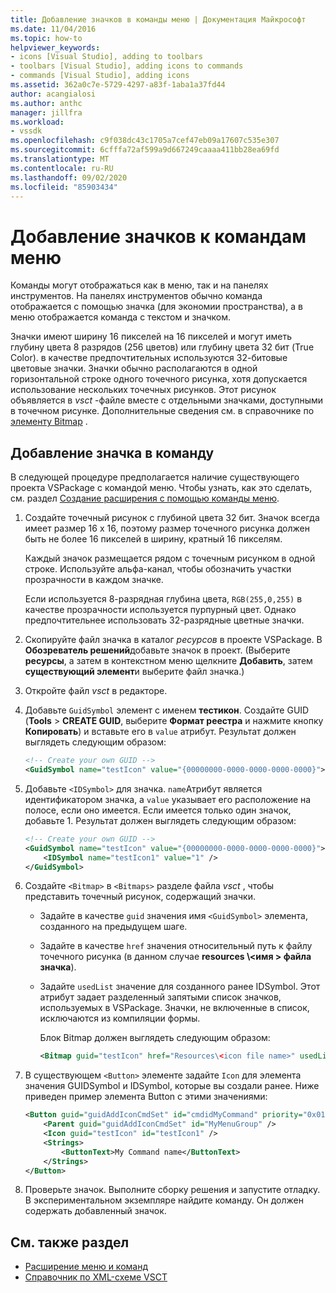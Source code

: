 ```yaml
---
title: Добавление значков в команды меню | Документация Майкрософт
ms.date: 11/04/2016
ms.topic: how-to
helpviewer_keywords:
- icons [Visual Studio], adding to toolbars
- toolbars [Visual Studio], adding icons to commands
- commands [Visual Studio], adding icons
ms.assetid: 362a0c7e-5729-4297-a83f-1aba1a37fd44
author: acangialosi
ms.author: anthc
manager: jillfra
ms.workload:
- vssdk
ms.openlocfilehash: c9f038dc43c1705a7cef47eb09a17607c535e307
ms.sourcegitcommit: 6cfffa72af599a9d667249caaaa411bb28ea69fd
ms.translationtype: MT
ms.contentlocale: ru-RU
ms.lasthandoff: 09/02/2020
ms.locfileid: "85903434"
---
```

# <a name="add-icons-to-menu-commands"></a>Добавление значков к командам меню
Команды могут отображаться как в меню, так и на панелях инструментов. На панелях инструментов обычно команда отображается с помощью значка (для экономии пространства), а в меню отображается команда с текстом и значком.

 Значки имеют ширину 16 пикселей на 16 пикселей и могут иметь глубину цвета 8 разрядов (256 цветов) или глубину цвета 32 бит (True Color). в качестве предпочтительных используются 32-битовые цветовые значки. Значки обычно располагаются в одной горизонтальной строке одного точечного рисунка, хотя допускается использование нескольких точечных рисунков. Этот рисунок объявляется в *vsct* -файле вместе с отдельными значками, доступными в точечном рисунке. Дополнительные сведения см. в справочнике по [элементу Bitmap](../extensibility/bitmaps-element.md) .

## <a name="add-an-icon-to-a-command"></a>Добавление значка в команду
 В следующей процедуре предполагается наличие существующего проекта VSPackage с командой меню. Чтобы узнать, как это сделать, см. раздел [Создание расширения с помощью команды меню](../extensibility/creating-an-extension-with-a-menu-command.md).

1. Создайте точечный рисунок с глубиной цвета 32 бит. Значок всегда имеет размер 16 x 16, поэтому размер точечного рисунка должен быть не более 16 пикселей в ширину, кратный 16 пикселям.

     Каждый значок размещается рядом с точечным рисунком в одной строке. Используйте альфа-канал, чтобы обозначить участки прозрачности в каждом значке.

     Если используется 8-разрядная глубина цвета, `RGB(255,0,255)` в качестве прозрачности используется пурпурный цвет. Однако предпочтительнее использовать 32-разрядные цветные значки.

2. Скопируйте файл значка в каталог *ресурсов* в проекте VSPackage. В **Обозреватель решений**добавьте значок в проект. (Выберите **ресурсы**, а затем в контекстном меню щелкните **Добавить**, затем **существующий элемент**и выберите файл значка.)

3. Откройте файл *vsct* в редакторе.

4. Добавьте `GuidSymbol` элемент с именем **тестикон**. Создайте GUID (**Tools**  >  **CREATE GUID**, выберите **Формат реестра** и нажмите кнопку **Копировать**) и вставьте его в `value` атрибут. Результат должен выглядеть следующим образом:

    ```xml
    <!-- Create your own GUID -->
    <GuidSymbol name="testIcon" value="{00000000-0000-0000-0000-0000}">
    ```

5. Добавьте `<IDSymbol>` для значка. `name`Атрибут является идентификатором значка, а `value` указывает его расположение на полосе, если оно имеется. Если имеется только один значок, добавьте 1. Результат должен выглядеть следующим образом:

    ```xml
    <!-- Create your own GUID -->
    <GuidSymbol name="testIcon" value="{00000000-0000-0000-0000-0000}">
        <IDSymbol name="testIcon1" value="1" />
    </GuidSymbol>
    ```

6. Создайте `<Bitmap>` в `<Bitmaps>` разделе файла *vsct* , чтобы представить точечный рисунок, содержащий значки.

    - Задайте в качестве `guid` значения имя `<GuidSymbol>` элемента, созданного на предыдущем шаге.

    - Задайте в качестве `href` значения относительный путь к файлу точечного рисунка (в данном случае **resources \\<имя \> файла значка**).

    - Задайте `usedList` значение для созданного ранее IDSymbol. Этот атрибут задает разделенный запятыми список значков, используемых в VSPackage. Значки, не включенные в список, исключаются из компиляции формы.

         Блок Bitmap должен выглядеть следующим образом:

        ```xml
        <Bitmap guid="testIcon" href="Resources\<icon file name>" usedList="testIcon1"/>
        ```

7. В существующем `<Button>` элементе задайте `Icon` для элемента значения GUIDSymbol и IDSymbol, которые вы создали ранее. Ниже приведен пример элемента Button с этими значениями:

    ```xml
    <Button guid="guidAddIconCmdSet" id="cmdidMyCommand" priority="0x0100" type="Button">
        <Parent guid="guidAddIconCmdSet" id="MyMenuGroup" />
        <Icon guid="testIcon" id="testIcon1" />
        <Strings>
            <ButtonText>My Command name</ButtonText>
        </Strings>
    </Button>
    ```

8. Проверьте значок. Выполните сборку решения и запустите отладку. В экспериментальном экземпляре найдите команду. Он должен содержать добавленный значок.

## <a name="see-also"></a>См. также раздел
- [Расширение меню и команд](../extensibility/extending-menus-and-commands.md)
- [Справочник по XML-схеме VSCT](../extensibility/vsct-xml-schema-reference.md)
